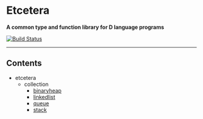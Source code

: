# Etcetera
**A common type and function library for D language programs**

[![Build Status](https://travis-ci.org/nomad-software/etcetera.svg?branch=master)](https://travis-ci.org/nomad-software/etcetera)

---

## Contents

* etcetera
  * collection
    * [binaryheap](http://htmlpreview.github.io/?https://github.com/nomad-software/etcetera/master/docs/etcetera/collection/binaryheap.html)
    * [linkedlist](http://htmlpreview.github.io/?https://github.com/nomad-software/etcetera/master/docs/etcetera/collection/linkedlist.html)
    * [queue](http://htmlpreview.github.io/?https://github.com/nomad-software/etcetera/master/docs/etcetera/collection/queue.html)
    * [stack](http://htmlpreview.github.io/?https://github.com/nomad-software/etcetera/master/docs/etcetera/collection/stack.html)

